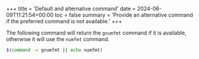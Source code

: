 +++
title = 'Default and alternative command'
date = 2024-06-09T11:21:54+00:00
toc = false
summary = 'Provide an alternative command if the preferred command is not available.'
+++

The following command will return the `gnumfmt` command if it is available,
otherwise it will use the `numfmt` command.

```bash
$(command -v gnumfmt || echo numfmt)
```
